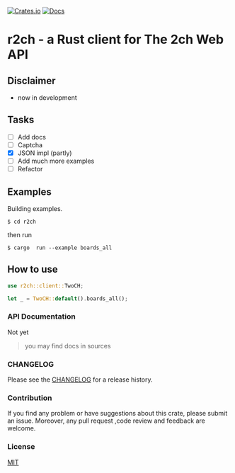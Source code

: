 [![Crates.io](https://img.shields.io/crates/v/r2ch.svg)](https://crates.io/crates/r2ch)
[![Docs](https://docs.rs/r2ch/badge.svg)](https://docs.rs/crate/r2ch/)
# r2ch - a Rust client for The 2ch Web API

## Disclaimer

- now in development

## Tasks

- [ ] Add docs
- [ ] Сaptcha
- [x] JSON impl (partly)
- [ ] Add much more examples
- [ ] Refactor

## Examples

Building examples.

`$ cd r2ch`

then run

`$ cargo  run --example boards_all`

## How to use

```rust
use r2ch::client::TwoCH;

let _ = TwoCH::default().boards_all();
```

### API Documentation

Not yet
> you may find docs in sources

### CHANGELOG

Please see the [CHANGELOG](./CHANGELOG.md) for a release history.

### Contribution

If you find any problem or have suggestions about this crate, please submit an
issue. Moreover, any pull request ,code review and feedback are welcome.

### License

[MIT](./LICENSE)